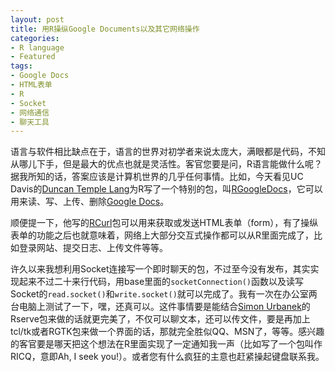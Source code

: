 ```yaml
---
layout: post
title: 用R操纵Google Documents以及其它网络操作
categories:
- R language
- Featured
tags:
- Google Docs
- HTML表单
- R
- Socket
- 网络通信
- 聊天工具
---
```


语言与软件相比缺点在于，语言的世界对初学者来说太庞大，满眼都是代码，不知从哪儿下手，但是最大的优点也就是灵活性。客官您要是问，R语言能做什么呢？据我所知的话，答案应该是计算机世界的几乎任何事情。比如，今天看见UC Davis的[Duncan Temple Lang](http://www.stat.ucdavis.edu/%7Eduncan)为R写了一个特别的包，叫[RGoogleDocs](http://www.omegahat.org/RGoogleDocs/)，它可以用来读、写、上传、删除[Google Docs](https://docs.google.com)。

顺便提一下，他写的[RCurl](http://www.omegahat.org/RCurl/)包可以用来获取或发送HTML表单（form），有了操纵表单的功能之后也就意味着，网络上大部分交互式操作都可以从R里面完成了，比如登录网站、提交日志、上传文件等等。

许久以来我想利用Socket连接写一个即时聊天的包，不过至今没有发布，其实实现起来不过二十来行代码，用base里面的`socketConnection()`函数以及读写Socket的`read.socket()`和`write.socket()`就可以完成了。我有一次在办公室两台电脑上测试了一下，嘿，还真可以。这件事情要是能结合[Simon Urbanek](http://simon.urbanek.info/)的Rserve包来做的话就更完美了，不仅可以聊文本，还可以传文件，要是再加上tcl/tk或者RGTK包来做一个界面的话，那就完全胜似QQ、MSN了，等等。感兴趣的客官要是哪天把这个想法在R里面实现了一定通知我一声（比如写了一个包叫作RICQ，意即Ah, I seek you!）。或者您有什么疯狂的主意也赶紧操起键盘联系我。
